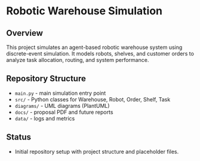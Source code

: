 # Robotic Warehouse Simulation

## Overview
This project simulates an agent-based robotic warehouse system using discrete-event simulation. It models robots, shelves, and customer orders to analyze task allocation, routing, and system performance.

## Repository Structure
- `main.py` - main simulation entry point
- `src/` - Python classes for Warehouse, Robot, Order, Shelf, Task
- `diagrams/` - UML diagrams (PlantUML)
- `docs/` - proposal PDF and future reports
- `data/` - logs and metrics

## Status
- Initial repository setup with project structure and placeholder files.
